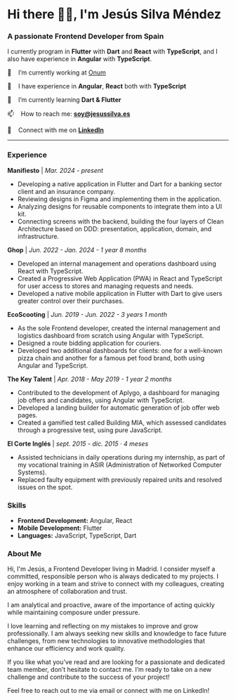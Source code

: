 # Hi there 👋🏻, I'm Jesús Silva Méndez
### A passionate **Frontend Developer** from Spain

I currently program in **Flutter** with **Dart** and **React** with **TypeScript**, and I also have experience in **Angular** with **TypeScript**.

🔭&nbsp;&nbsp;&nbsp;&nbsp;I’m currently working at [Onum](https://onum.com)

🧠&nbsp;&nbsp;&nbsp;&nbsp;I have experience in **Angular**, **React** both with **TypeScript**

🌱&nbsp;&nbsp;&nbsp;&nbsp;I’m currently learning **Dart & Flutter**

📫&nbsp;&nbsp;&nbsp;&nbsp;How to reach me: **[soy@jesussilva.es](mailto:soy@jesussilva.es)**

💼&nbsp;&nbsp;&nbsp;&nbsp;Connect with me on **[LinkedIn](https://linkedin.com/in/jesus-silva-mendez/)**

---

### Experience

**Manifiesto** | *Mar. 2024 - present*
- Developing a native application in Flutter and Dart for a banking sector client and an insurance company.
- Reviewing designs in Figma and implementing them in the application.
- Analyzing designs for reusable components to integrate them into a UI kit.
- Connecting screens with the backend, building the four layers of Clean Architecture based on DDD: presentation, application, domain, and infrastructure.

**Ghop** | *Jun. 2022 - Jan. 2024 - 1 year 8 months*
- Developed an internal management and operations dashboard using React with TypeScript.
- Created a Progressive Web Application (PWA) in React and TypeScript for user access to stores and managing requests and needs.
- Developed a native mobile application in Flutter with Dart to give users greater control over their purchases.

**EcoScooting** | *Jun. 2019 - Jun. 2022 - 3 years 1 month*
- As the sole Frontend developer, created the internal management and logistics dashboard from scratch using Angular with TypeScript.
- Designed a route bidding application for couriers.
- Developed two additional dashboards for clients: one for a well-known pizza chain and another for a famous pet food brand, both using Angular and TypeScript.

**The Key Talent** | *Apr. 2018 - May 2019 - 1 year 2 months*
- Contributed to the development of Aplygo, a dashboard for managing job offers and candidates, using Angular with TypeScript.
- Developed a landing builder for automatic generation of job offer web pages.
- Created a gamified test called Building MIA, which assessed candidates through a progressive test, using pure JavaScript.

**El Corte Inglés** | *sept. 2015 - dic. 2015 · 4 meses*
- Assisted technicians in daily operations during my internship, as part of my vocational training in ASIR (Administration of Networked Computer Systems).
- Replaced faulty equipment with previously repaired units and resolved issues on the spot.

### Skills

- **Frontend Development:** Angular, React
- **Mobile Development:** Flutter
- **Languages:** JavaScript, TypeScript, Dart

### About Me

Hi, I'm Jesús, a Frontend Developer living in Madrid. I consider myself a committed, responsible person who is always dedicated to my projects. I enjoy working in a team and strive to connect with my colleagues, creating an atmosphere of collaboration and trust.

I am analytical and proactive, aware of the importance of acting quickly while maintaining composure under pressure.

I love learning and reflecting on my mistakes to improve and grow professionally. I am always seeking new skills and knowledge to face future challenges, from new technologies to innovative methodologies that enhance our efficiency and work quality.

If you like what you’ve read and are looking for a passionate and dedicated team member, don’t hesitate to contact me. I’m ready to take on a new challenge and contribute to the success of your project!

Feel free to reach out to me via email or connect with me on LinkedIn!
